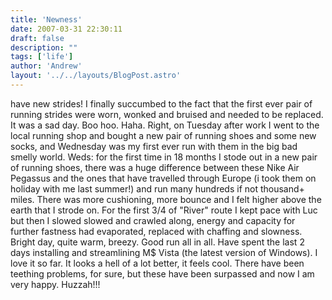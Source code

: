 ```yaml
---
title: 'Newness'
date: 2007-03-31 22:30:11
draft: false
description: ""
tags: ['life']
author: 'Andrew'
layout: '../../layouts/BlogPost.astro'
---
```


have new strides! I finally succumbed to the fact that the first ever pair of running strides were worn, wonked and bruised and needed to be replaced. It was a sad day. Boo hoo. Haha. Right, on Tuesday after work I went to the local running shop and bought a new pair of running shoes and some new socks, and Wednesday was my first ever run with them in the big bad smelly world. Weds: for the first time in 18 months I stode out in a new pair of running shoes, there was a huge difference between these Nike Air Pegassus and the ones that have travelled through Europe (i took them on holiday with me last summer!) and run many hundreds if not thousand+ miles. There was more cushioning, more bounce and I felt higher above the earth that I strode on. For the first 3/4 of "River" route I kept pace with Luc but then I slowed slowed and crawled along, energy and capacity for further fastness had evaporated, replaced with chaffing and slowness. Bright day, quite warm, breezy. Good run all in all. Have spent the last 2 days installing and streamlining M$ Vista (the latest version of Windows). I love it so far. It looks a hell of a lot better, it feels cool. There have been teething problems, for sure, but these have been surpassed and now I am very happy. Huzzah!!!
